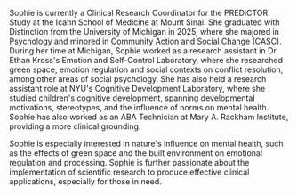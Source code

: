 Sophie is currently a Clinical Research Coordinator for the PREDiCTOR Study at the Icahn School of Medicine at Mount Sinai. She graduated with Distinction from the University of Michigan in 2025, where she majored in Psychology and minored in Community Action and Social Change (CASC). During her time at Michigan, Sophie worked as a research assistant in Dr. Ethan Kross's Emotion and Self-Control Laboratory, where she researched green space, emotion regulation and social contexts on conflict resolution, among other areas of social psychology. She has also held a research assistant role at NYU's Cognitive Development Laboratory, where she studied children's cognitive development, spanning developmental motivations, stereotypes, and the influence of norms on mental health. Sophie has also worked as an ABA Technician at Mary A. Rackham Institute, providing a more clinical grounding. 

Sophie is especially interested in nature's influence on mental health, such as the effects of green space and the built environment on emotional regulation and  processing. Sophie is further passionate about the implementation of scientific research to produce effective clinical applications, especially for those in need. 
